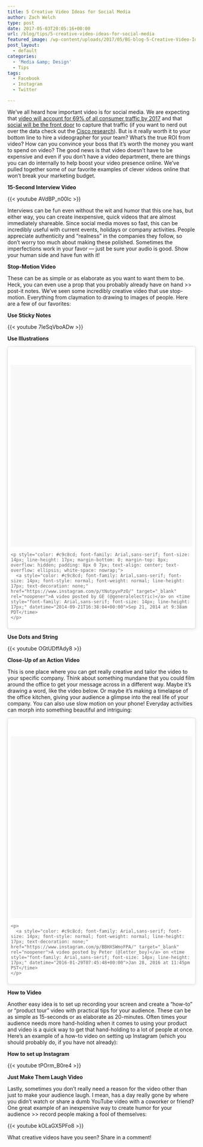 ```yaml
---
title: 5 Creative Video Ideas for Social Media
author: Zach Welch
type: post
date: 2017-05-03T20:05:16+00:00
url: /blog/tips/5-creative-video-ideas-for-social-media
featured_image: /wp-content/uploads/2017/05/BG-blog-5-Creative-Video-Ideas-for-Social-Media.png
post_layout:
  - default
categories:
  - 'Media &amp; Design'
  - Tips
tags:
  - Facebook
  - Instagram
  - Twitter

---
```

<span style="font-weight: 400;">We’ve all heard how important video is for social media. We are expecting that </span>[<span style="font-weight: 400;">video will account for 69% of all consumer traffic by 2017</span>][1] <span style="font-weight: 400;">and that </span>[<span style="font-weight: 400;">social will be the front door</span>][2] <span style="font-weight: 400;">to capture that traffic (if you want to nerd out over the data check out the </span>[<span style="font-weight: 400;">Cisco research</span>][3]<span style="font-weight: 400;">). But is it really worth it to your bottom line to hire a videographer for your team? What’s the true ROI from video? How can you convince your boss that it’s worth the money you want to spend on video? The good news is that video doesn’t have to be expensive and even if you don’t have a video department, there are things you can do internally to help boost your video presence online. We’ve pulled together some of our favorite examples of clever videos online that won’t break your marketing budget. </span>

**15-Second Interview Video**

{{< youtube AVdBP_n00lc >}}

<span style="font-weight: 400;">Interviews can be fun even without the wit and humor that this one has, but either way, you can create inexpensive, quick videos that are almost immediately shareable. Since social media moves so fast, this can be incredibly useful with current events, holidays or company activities. People appreciate authenticity and “realness” in the companies they follow, so don’t worry too much about making these polished. Sometimes the imperfections work in your favor &#8212; just be sure your audio is good. Show your human side and have fun with it!</span>

**Stop-Motion Video**

<span style="font-weight: 400;">These can be as simple or as elaborate as you want to want them to be. Heck, you can even use a prop that you probably already have on hand >> post-it notes. We’ve seen some incredibly creative video that use stop-motion. Everything from claymation to drawing to images of people. Here are a few of our favorites:</span>

**Use Sticky Notes**

{{< youtube 7IeSqVboADw >}}

**Use Illustrations**

<blockquote class="instagram-media" style="background: #FFF; border: 0; border-radius: 3px; box-shadow: 0 0 1px 0 rgba(0,0,0,0.5),0 1px 10px 0 rgba(0,0,0,0.15); margin: 1px; max-width: 658px; padding: 0; width: calc(100% - 2px);" data-instgrm-version="6">
  <div style="padding: 8px;">
    <div style="background: #F8F8F8; line-height: 0; margin-top: 40px; padding: 50% 0; text-align: center; width: 100%;">
    </div>
    
    <p style="color: #c9c8cd; font-family: Arial,sans-serif; font-size: 14px; line-height: 17px; margin-bottom: 0; margin-top: 8px; overflow: hidden; padding: 8px 0 7px; text-align: center; text-overflow: ellipsis; white-space: nowrap;">
      <a style="color: #c9c8cd; font-family: Arial,sans-serif; font-size: 14px; font-style: normal; font-weight: normal; line-height: 17px; text-decoration: none;" href="https://www.instagram.com/p/tNutpyxPzO/" target="_blank" rel="noopener">A video posted by GE (@generalelectric)</a> on <time style="font-family: Arial,sans-serif; font-size: 14px; line-height: 17px;" datetime="2014-09-21T16:38:04+00:00">Sep 21, 2014 at 9:38am PDT</time>
    </p>
  </div>
</blockquote>



**Use Dots and String**

{{< youtube OGtUDffAdy8 >}}

**Close-Up of an Action Video**

<span style="font-weight: 400;">This is one place where you can get really creative and tailor the video to your specific company. Think about something mundane that you could film around the office to get your message across in a different way. Maybe it’s drawing a word, like the video below. Or maybe it’s making a timelapse of the office kitchen, giving your audience a glimpse into the real life of your company. You can also use slow motion on your phone! Everyday activities can morph into something beautiful and intriguing:</span>

<blockquote class="instagram-media" style="background: #FFF; border: 0; border-radius: 3px; box-shadow: 0 0 1px 0 rgba(0,0,0,0.5),0 1px 10px 0 rgba(0,0,0,0.15); margin: 1px; max-width: 658px; padding: 0; width: calc(100% - 2px);" data-instgrm-version="6">
  <div style="padding: 8px;">
    <div style="background: #F8F8F8; line-height: 0; margin-top: 40px; padding: 50.0% 0; text-align: center; width: 100%;">
    </div>
    
    <p>
      <a style="color: #c9c8cd; font-family: Arial,sans-serif; font-size: 14px; font-style: normal; font-weight: normal; line-height: 17px; text-decoration: none;" href="https://www.instagram.com/p/BBHXSWmoFPA/" target="_blank" rel="noopener">A video posted by Peter (@letter_boy)</a> on <time style="font-family: Arial,sans-serif; font-size: 14px; line-height: 17px;" datetime="2016-01-29T07:45:48+00:00">Jan 28, 2016 at 11:45pm PST</time>
    </p>
  </div>
</blockquote>





**How to Video**

<span style="font-weight: 400;">Another easy idea is to set up recording your screen and create a “how-to” or “product tour” video with practical tips for your audience. These can be as simple as 15-seconds or as elaborate as 20-minutes. Often times your audience needs more hand-holding when it comes to using your product and video is a quick way to get that hand-holding to a lot of people at once. Here’s an example of a how-to video on setting up Instagram (which you should probably do, if you have not already): </span>

**How to set up Instagram**

{{< youtube tPOrm_B0re4 >}}

**Just Make Them Laugh Video**

<span style="font-weight: 400;">Lastly, sometimes you don’t really need a reason for the video other than just to make your audience laugh. I mean, has a day really gone by where you didn’t watch or share a dumb YouTube video with a coworker or friend? One great example of an inexpensive way to create humor for your audience >> record people making a fool of themselves:</span>

{{< youtube kOLaGX5PFo8 >}}

What creative videos have you seen? Share in a comment!

 [1]: http://www.theguardian.com/small-business-network/2014/jan/14/video-content-marketing-media-online
 [2]: https://blog.hootsuite.com/video-social-media-trend-2016/
 [3]: http://www.cisco.com/c/en/us/solutions/collateral/service-provider/ip-ngn-ip-next-generation-network/white_paper_c11-481360.html